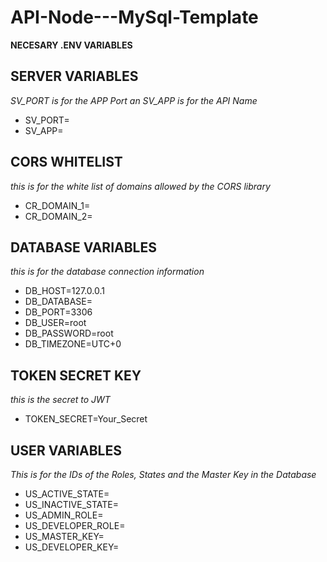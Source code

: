 # API-Node---MySql-Template

**NECESARY .ENV VARIABLES**
## SERVER VARIABLES ##
_SV_PORT is for the APP Port an SV_APP is for the API Name_
- SV_PORT=
- SV_APP=

## CORS WHITELIST ##
_this is for the white list of domains allowed by the CORS library_
- CR_DOMAIN_1=
- CR_DOMAIN_2=

## DATABASE VARIABLES ##
_this is for the database connection information_
- DB_HOST=127.0.0.1
- DB_DATABASE=
- DB_PORT=3306
- DB_USER=root
- DB_PASSWORD=root
- DB_TIMEZONE=UTC+0

## TOKEN SECRET KEY ##
_this is the secret to JWT_
- TOKEN_SECRET=Your_Secret

## USER VARIABLES ##
_This is for the IDs of the Roles, States and the Master Key in the Database_
- US_ACTIVE_STATE=
- US_INACTIVE_STATE=
- US_ADMIN_ROLE=
- US_DEVELOPER_ROLE=
- US_MASTER_KEY=
- US_DEVELOPER_KEY=
